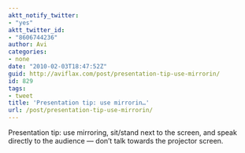 ```yaml
---
aktt_notify_twitter:
- "yes"
aktt_twitter_id:
- "8606744236"
author: Avi
categories:
- none
date: "2010-02-03T18:47:52Z"
guid: http://aviflax.com/post/presentation-tip-use-mirrorin/
id: 829
tags:
- tweet
title: 'Presentation tip: use mirrorin…'
url: /post/presentation-tip-use-mirrorin/
---
```

Presentation tip: use mirroring, sit/stand next to the screen, and speak directly to the audience — don&#8217;t talk towards the projector screen.